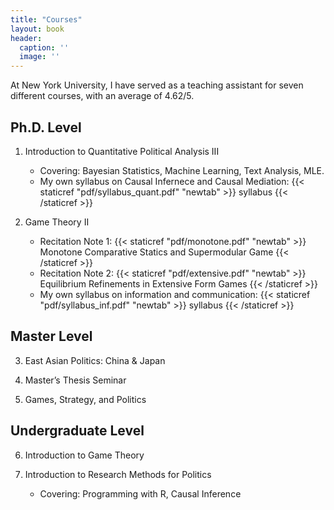 ```yaml
---
title: "Courses"
layout: book
header:
  caption: ''
  image: ''
---
```


At New York University, I have served as a teaching assistant for seven different courses, with an average of 4.62/5.

## Ph.D. Level

1. Introduction to Quantitative Political Analysis III
    + Covering: Bayesian Statistics,  Machine Learning, Text Analysis, MLE.
    + My own syllabus on Causal Infernece and Causal Mediation: {{< staticref "pdf/syllabus_quant.pdf" "newtab" >}} syllabus {{< /staticref >}}
  
2. Game Theory II 
    + Recitation Note 1:  {{< staticref "pdf/monotone.pdf" "newtab" >}} Monotone Comparative Statics and Supermodular Game {{< /staticref >}}
    + Recitation Note 2: {{< staticref "pdf/extensive.pdf" "newtab" >}} Equilibrium Refinements in Extensive Form Games {{< /staticref >}}
    + My own syllabus on information and communication: {{< staticref "pdf/syllabus_inf.pdf" "newtab" >}} syllabus {{< /staticref >}}


## Master Level

3. East Asian Politics: China & Japan

4. Master’s Thesis Seminar

5. Games, Strategy, and Politics


## Undergraduate Level

6. Introduction to Game Theory

7. Introduction to Research Methods for Politics
    + Covering: Programming with R, Causal Inference